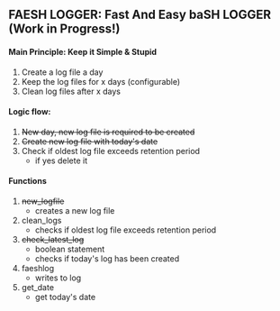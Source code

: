 ## FAESH LOGGER: Fast And Easy baSH LOGGER (Work in Progress!)

#### Main Principle: Keep it Simple & Stupid

1. Create a log file a day
2. Keep the log files for x days (configurable)
3. Clean log files after x days

#### Logic flow:
1. ~~New day, new log file is required to be created~~
2. ~~Create new log file with today's date~~
3. Check if oldest log file exceeds retention period
	- if yes delete it

#### Functions
1. ~~new_logfile~~
	- creates a new log file
2. clean_logs
	- checks if oldest log file exceeds retention period
3. ~~check_latest_log~~
	- boolean statement
	- checks if today's log has been created
4. faeshlog
	- writes to log
5. get_date
	- get today's date
